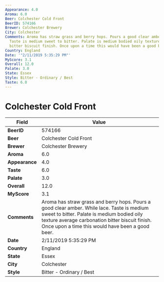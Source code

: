 ```yaml
---
Appearance: 4.0
Aroma: 6.0
Beer: Colchester Cold Front
BeerID: 574166
Brewer: Colchester Brewery
City: Colchester
Comments: Aroma has straw grass and berry hops. Pours a good clear amber.  While lace.
  Taste is medium sweet to bitter. Palate is medium bodied oily texture average carbonation
  bitter biscuit finish. Once upon a time this would have been a good beer.
Country: England
Date: '"2/11/2019 5:35:29 PM"'
MyScore: 3.1
Overall: 12.0
Palate: 3.0
State: Essex
Style: Bitter - Ordinary / Best
Taste: 6.0
---
```


# Colchester Cold Front

| Field         | Value |
|---------------|-------|
| **BeerID** | 574166 |
| **Beer** | Colchester Cold Front |
| **Brewer** | Colchester Brewery |
| **Aroma** | 6.0 |
| **Appearance** | 4.0 |
| **Taste** | 6.0 |
| **Palate** | 3.0 |
| **Overall** | 12.0 |
| **MyScore** | 3.1 |
| **Comments** | Aroma has straw grass and berry hops. Pours a good clear amber.  While lace. Taste is medium sweet to bitter. Palate is medium bodied oily texture average carbonation bitter biscuit finish. Once upon a time this would have been a good beer. |
| **Date** | 2/11/2019 5:35:29 PM |
| **Country** | England |
| **State** | Essex |
| **City** | Colchester |
| **Style** | Bitter - Ordinary / Best |
